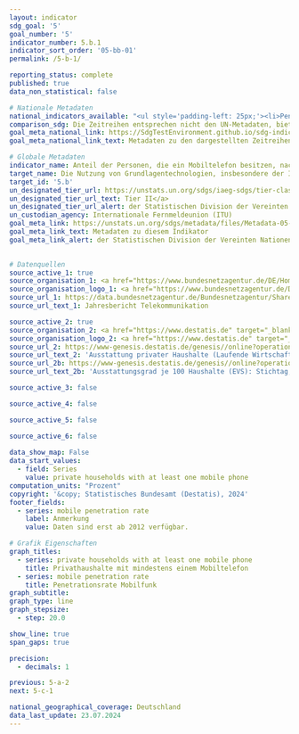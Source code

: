 ```yaml
---
layout: indicator    
sdg_goal: '5'    
goal_number: '5'    
indicator_number: 5.b.1    
indicator_sort_order: '05-bb-01'    
permalink: /5-b-1/    

reporting_status: complete    
published: true    
data_non_statistical: false    

# Nationale Metadaten    
national_indicators_available: "<ul style='padding-left: 25px;'><li>Penetrationsrate Mobilfunk</li> <li> Privathaushalte mit mindestens einem Mobiltelefon</li></ul>"    
comparison_sdg: Die Zeitreihen entsprechen nicht den UN-Metadaten, bieten aber zusätzliche Informationen.    
goal_meta_national_link: https://SdgTestEnvironment.github.io/sdg-indicators/public/Meta/5.b.1.pdf
goal_meta_national_link_text: Metadaten zu den dargestellten Zeitreihen    

# Globale Metadaten    
indicator_name: Anteil der Personen, die ein Mobiltelefon besitzen, nach Geschlecht    
target_name: Die Nutzung von Grundlagentechnologien, insbesondere der Informations- und Kommunikationstechnologien, verbessern, um die Selbstbestimmung der Frauen zu fördern    
target_id: '5.b'    
un_designated_tier_url: https://unstats.un.org/sdgs/iaeg-sdgs/tier-classification/'    
un_designated_tier_url_text: Tier II</a>    
un_designated_tier_url_alert: der Statistischen Division der Vereinten Nationen    
un_custodian_agency: Internationale Fernmeldeunion (ITU)    
goal_meta_link: https://unstats.un.org/sdgs/metadata/files/Metadata-05-0B-01.pdf    
goal_meta_link_text: Metadaten zu diesem Indikator    
goal_meta_link_alert: der Statistischen Division der Vereinten Nationen    
    

# Datenquellen
source_active_1: true
source_organisation_1: <a href="https://www.bundesnetzagentur.de/DE/Home/home_node.html" target="_blank"> Bundesnetzagentur </a>
source_organisation_logo_1: <a href="https://www.bundesnetzagentur.de/DE/Home/home_node.html" target="_blank"><img src="https://sdg-indikatoren.de/public/OrgImgDe/bundesnetzagentur.png" alt="Logo bundesnetzagentur" style="height:60px; width:148px"/></a>
source_url_1: https://data.bundesnetzagentur.de/Bundesnetzagentur/SharedDocs/Mediathek/Berichte/2023/240515_JB_TK_23_web.pdf
source_url_text_1: Jahresbericht Telekommunikation

source_active_2: true
source_organisation_2: <a href="https://www.destatis.de" target="_blank"> Statistisches Bundesamt (Destatis) </a>
source_organisation_logo_2: <a href="https://www.destatis.de" target="_blank"><img src="https://sdg-indikatoren.de/public/OrgImgDe/destatis.png" alt="Logo destatis" style="height:60px; width:148px"/></a>
source_url_2: https://www-genesis.destatis.de/genesis//online?operation=table&code=63111-0001&bypass=true&language=de
source_url_text_2: 'Ausstattung privater Haushalte (Laufende Wirtschaftsrechnung): Stichtag, Gebrauchsgüter – GENESIS online 63111-0001'
source_url_2b: https://www-genesis.destatis.de/genesis//online?operation=table&code=63211-0001&bypass=true&language=de
source_url_text_2b: 'Ausstattungsgrad je 100 Haushalte (EVS): Stichtag, Gebrauchsgüter – GENESIS online 63211-0001'

source_active_3: false

source_active_4: false

source_active_5: false

source_active_6: false
    
data_show_map: False    
data_start_values: 
  - field: Series
    value: private households with at least one mobile phone    
computation_units: "Prozent"    
copyright: '&copy; Statistisches Bundesamt (Destatis), 2024'    
footer_fields:
  - series: mobile penetration rate
    label: Anmerkung
    value: Daten sind erst ab 2012 verfügbar.    

# Grafik Eigenschaften    
graph_titles:
  - series: private households with at least one mobile phone
    title: Privathaushalte mit mindestens einem Mobiltelefon
  - series: mobile penetration rate
    title: Penetrationsrate Mobilfunk
graph_subtitle:     
graph_type: line
graph_stepsize: 
  - step: 20.0    

show_line: true
span_gaps: true

precision:
  - decimals: 1    

previous: 5-a-2    
next: 5-c-1    

national_geographical_coverage: Deutschland    
data_last_update: 23.07.2024    
---
```


<span></span>